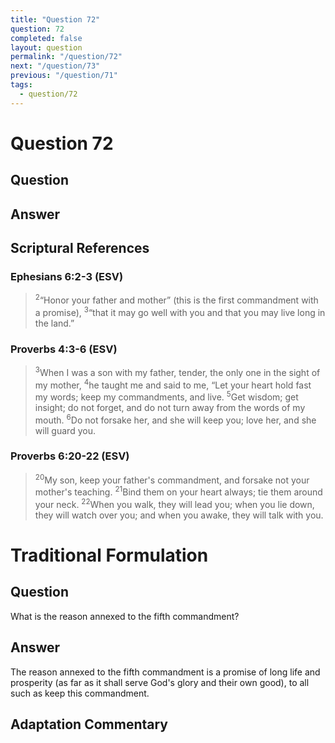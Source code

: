 ```yaml
---
title: "Question 72"
question: 72
completed: false
layout: question
permalink: "/question/72"
next: "/question/73"
previous: "/question/71"
tags:
  - question/72
---
```

# Question 72

## Question


## Answer


## Scriptural References
### Ephesians 6:2-3 (ESV)
> <sup>2</sup>“Honor your father and mother” (this is the first commandment with a promise),
> <sup>3</sup>“that it may go well with you and that you may live long in the land.”

### Proverbs 4:3-6 (ESV)
> <sup>3</sup>When I was a son with my father, tender, the only one in the sight of my mother,
> <sup>4</sup>he taught me and said to me, “Let your heart hold fast my words; keep my commandments, and live.
> <sup>5</sup>Get wisdom; get insight; do not forget, and do not turn away from the words of my mouth.
> <sup>6</sup>Do not forsake her, and she will keep you; love her, and she will guard you.

### Proverbs 6:20-22 (ESV)
> <sup>20</sup>My son, keep your father's commandment, and forsake not your mother's teaching.
> <sup>21</sup>Bind them on your heart always; tie them around your neck.
> <sup>22</sup>When you walk, they will lead you; when you lie down, they will watch over you; and when you awake, they will talk with you.

# Traditional Formulation
## Question
What is the reason annexed to the fifth commandment?

## Answer
The reason annexed to the fifth commandment is a promise of long life and prosperity (as far as it shall serve God's glory and their own good), to all such as keep this commandment.

## Adaptation Commentary
